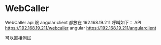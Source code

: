 # WebCaller

WebCaller api 跟 angular client 都放在 192.168.19.211
呼叫如下：
API
https://192.168.19.211/webcaller
angular
https://192.168.19.211/angularclient

可以直接測試